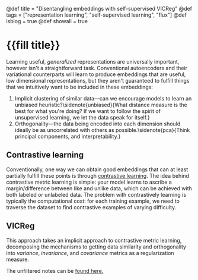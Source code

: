 @def title = "Disentangling embeddings with self-supervised VICReg"
@def tags = ["representation learning", "self-supervised learning", "flux"]
@def isblog = true
@def showall = true

# {{fill title}}

Learning useful, *generalized* representations are universally important, however isn't a straightforward task. Conventional autoencoders and their variational counterparts will learn to produce embeddings that are useful, low dimensional representations, but they aren't guaranteed to fulfill things that we intuitively want to be included in these embeddings:

1. Implicit clustering of similar data&mdash;can we encourage models to learn an unbiased heuristic?\sidenote{unbiased}{What distance measure is the best for what you're doing? If we want to follow the spirit of unsupervised learning, we let the data speak for itself.}
2. Orthogonality&mdash;the data being encoded into each dimension should ideally be as uncorrelated with others as possible.\sidenote{pca}{Think principal components, and interpretability.}

## Contrastive learning

Conventionally, one way we can obtain good embeddings that can at least partially fulfill these points is through [contrastive learning](https://lilianweng.github.io/lil-log/2021/05/31/contrastive-representation-learning.html). The idea behind contrastive metric learning is simple: your model learns to ascribe a margin/difference between like and unlike data, which can be achieved with both labeled or unlabeled data. The problem with contrastively learning is typically the computational cost: for each training example, we need to traverse the dataset to find contrastive examples of varying difficulty.

## VICReg

This approach takes an implicit approach to contrastive metric learning, decomposing the mechanisms to getting data similarity and orthogonality into *variance*, *invariance*, and *covariance* metrics as a regularization measure.


The unfiltered notes can be [found here.](https://laserkelvin.github.io/ml-reviews/notes/vicreg)
